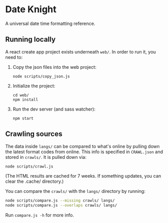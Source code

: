 # Date Knight

A universal date time formatting reference.

## Running locally

A react create app project exists underneath `web/`. In order to run it, you need to:

1.  Copy the json files into the web project:

    ```
    node scripts/copy_json.js
    ```

2.  Initialize the project:

    ```
    cd web/
    npm install
    ```

3.  Run the dev server (and sass watcher):

    ```
    npm start
    ```

## Crawling sources

The data inside `langs/` can be compared to what's online by pulling down the latest format codes from online. This info is specified in `CRAWL.json` and stored in `crawls/`. It is pulled down via:

```bash
node scripts/crawl.js
```

(The HTML results are cached for 7 weeks. If something updates, you can clear the .cache/ directory.)

You can compare the `crawls/` with the `langs/` directory by running:

```bash
node scripts/compare.js --missing crawls/ langs/
node scripts/compare.js --overlaps crawls/ langs/
```

Run `compare.js -h` for more info.
